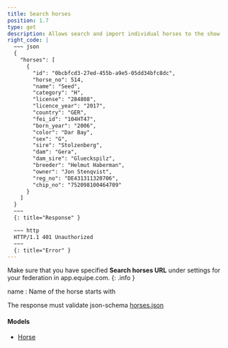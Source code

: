 ```yaml
---
title: Search horses
position: 1.7
type: get
description: Allows search and import individual horses to the show
right_code: |
  ~~~ json
  {
    "horses": [
      {
        "id": "0bcbfcd3-27ed-455b-a9e5-05dd34bfc8dc",
        "horse_no": 514,
        "name": "Seed",
        "category": "H",
        "license": "284808",
        "licence_year": "2017",
        "country": "GER",
        "fei_id": "104HT47",
        "born_year": "2006",
        "color": "Dar Bay",
        "sex": "G",
        "sire": "Stolzenberg",
        "dam": "Gera",
        "dam_sire": "Glueckspilz",
        "breeder": "Helmut Haberman",
        "owner": "Jon Stenqvist",
        "reg_no": "DE431311320706",
        "chip_no": "752098100464709"
      }
    ]
  }
  ~~~
  {: title="Response" }

  ~~~ http
  HTTP/1.1 401 Unauthorized
  ~~~
  {: title="Error" }
---
```

Make sure that you have specified **Search horses URL** under settings for your federation in app.equipe.com.
{: .info }

name
: Name of the horse starts with

The response must validate json-schema [horses.json](https://app.equipe.com/api/schemas/horses.json)

#### Models

* [Horse](#modelsHORSE)
